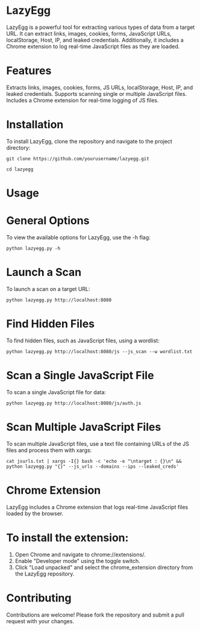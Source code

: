 # LazyEgg
LazyEgg is a powerful tool for extracting various types of data from a target URL. It can extract links, images, cookies, forms, JavaScript URLs, localStorage, Host, IP, and leaked credentials. Additionally, it includes a Chrome extension to log real-time JavaScript files as they are loaded.

# Features
Extracts links, images, cookies, forms, JS URLs, localStorage, Host, IP, and leaked credentials.
Supports scanning single or multiple JavaScript files.
Includes a Chrome extension for real-time logging of JS files.

# Installation
To install LazyEgg, clone the repository and navigate to the project directory:

``git clone https://github.com/yourusername/lazyegg.git``

``cd lazyegg``

# Usage
# General Options
To view the available options for LazyEgg, use the -h flag:

``python lazyegg.py -h``


# Launch a Scan
To launch a scan on a target URL:

``python lazyegg.py http://localhost:8080``

# Find Hidden Files
To find hidden files, such as JavaScript files, using a wordlist:

``python lazyegg.py http://localhost:8080/js --js_scan --w wordlist.txt``

# Scan a Single JavaScript File
To scan a single JavaScript file for data:

``python lazyegg.py http://localhost:8080/js/auth.js``

# Scan Multiple JavaScript Files
To scan multiple JavaScript files, use a text file containing URLs of the JS files and process them with xargs:

``cat jsurls.txt | xargs -I{} bash -c 'echo -e "\ntarget : {}\n" && python lazyegg.py "{}" --js_urls --domains --ips --leaked_creds'``


# Chrome Extension
LazyEgg includes a Chrome extension that logs real-time JavaScript files loaded by the browser. 

# To install the extension:

1. Open Chrome and navigate to chrome://extensions/.
2. Enable "Developer mode" using the toggle switch.
3. Click "Load unpacked" and select the chrome_extension directory from the LazyEgg repository.

# Contributing
Contributions are welcome! Please fork the repository and submit a pull request with your changes.
